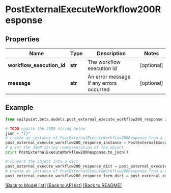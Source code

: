 # PostExternalExecuteWorkflow200Response


## Properties

Name | Type | Description | Notes
------------ | ------------- | ------------- | -------------
**workflow_execution_id** | **str** | The workflow execution id | [optional] 
**message** | **str** | An error message if any errors occurred | [optional] 

## Example

```python
from sailpoint.beta.models.post_external_execute_workflow200_response import PostExternalExecuteWorkflow200Response

# TODO update the JSON string below
json = "{}"
# create an instance of PostExternalExecuteWorkflow200Response from a JSON string
post_external_execute_workflow200_response_instance = PostExternalExecuteWorkflow200Response.from_json(json)
# print the JSON string representation of the object
print PostExternalExecuteWorkflow200Response.to_json()

# convert the object into a dict
post_external_execute_workflow200_response_dict = post_external_execute_workflow200_response_instance.to_dict()
# create an instance of PostExternalExecuteWorkflow200Response from a dict
post_external_execute_workflow200_response_form_dict = post_external_execute_workflow200_response.from_dict(post_external_execute_workflow200_response_dict)
```
[[Back to Model list]](../README.md#documentation-for-models) [[Back to API list]](../README.md#documentation-for-api-endpoints) [[Back to README]](../README.md)


